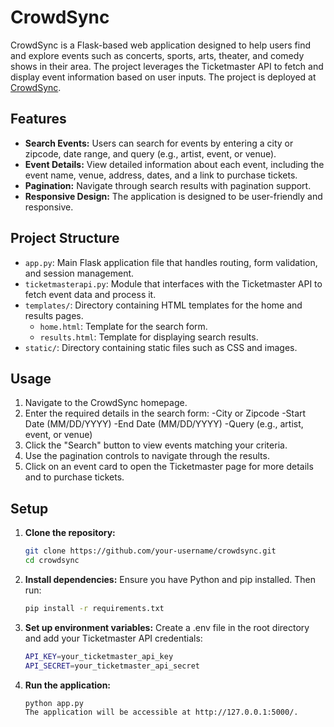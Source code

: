 # CrowdSync

CrowdSync is a Flask-based web application designed to help users find and explore events such as concerts, sports, arts, theater, and comedy shows in their area. The project leverages the Ticketmaster API to fetch and display event information based on user inputs. The project is deployed at [CrowdSync](https://crowdsync.pythonanywhere.com/).

## Features

- **Search Events:** Users can search for events by entering a city or zipcode, date range, and query (e.g., artist, event, or venue).
- **Event Details:** View detailed information about each event, including the event name, venue, address, dates, and a link to purchase tickets.
- **Pagination:** Navigate through search results with pagination support.
- **Responsive Design:** The application is designed to be user-friendly and responsive.

## Project Structure

- `app.py`: Main Flask application file that handles routing, form validation, and session management.
- `ticketmasterapi.py`: Module that interfaces with the Ticketmaster API to fetch event data and process it.
- `templates/`: Directory containing HTML templates for the home and results pages.
  - `home.html`: Template for the search form.
  - `results.html`: Template for displaying search results.
- `static/`: Directory containing static files such as CSS and images.

## Usage
1. Navigate to the CrowdSync homepage.
2. Enter the required details in the search form:
  -City or Zipcode
  -Start Date (MM/DD/YYYY)
  -End Date (MM/DD/YYYY)
  -Query (e.g., artist, event, or venue)
3. Click the "Search" button to view events matching your criteria.
4. Use the pagination controls to navigate through the results.
5. Click on an event card to open the Ticketmaster page for more details and to purchase tickets.

## Setup

1. **Clone the repository:**
   ```sh
   git clone https://github.com/your-username/crowdsync.git
   cd crowdsync
2. **Install dependencies:**
   Ensure you have Python and pip installed. Then run:
   ```sh
   pip install -r requirements.txt
3. **Set up environment variables:**
   Create a .env file in the root directory and add your Ticketmaster API credentials:
   ```sh
   API_KEY=your_ticketmaster_api_key
   API_SECRET=your_ticketmaster_api_secret
4. **Run the application:**
   ```sh
   python app.py
   The application will be accessible at http://127.0.0.1:5000/.
